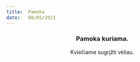 ```yaml
---
title:  Pamoka
date:   08/05/2021
---
```


### <center>Pamoka kuriama.</center>
<center>Kviečiame sugrįžti vėliau.</center>